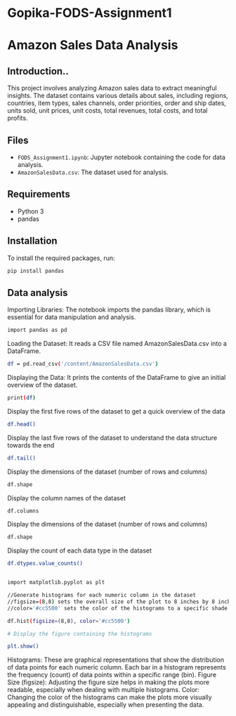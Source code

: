 # Gopika-FODS-Assignment1

# Amazon Sales Data Analysis

## Introduction..

This project involves analyzing Amazon sales data to extract meaningful insights. The dataset contains various details about sales, including regions, countries, item types, sales channels, order priorities, order and ship dates, units sold, unit prices, unit costs, total revenues, total costs, and total profits.

## Files

- `FODS_Assignment1.ipynb`: Jupyter notebook containing the code for data analysis.
- `AmazonSalesData.csv`: The dataset used for analysis.

## Requirements

- Python 3
- pandas

## Installation

To install the required packages, run:
```bash
pip install pandas
```
## Data analysis
Importing Libraries: The notebook imports the pandas library, which is essential for data manipulation and analysis.

```bash
import pandas as pd
```
Loading the Dataset: It reads a CSV file named AmazonSalesData.csv into a DataFrame.

```bash
df = pd.read_csv('/content/AmazonSalesData.csv')
```

Displaying the Data: It prints the contents of the DataFrame to give an initial overview of the dataset.
```bash
print(df)
```
Display the first five rows of the dataset to get a quick overview of the data
```bash
df.head()
```

Display the last five rows of the dataset to understand the data structure towards the end
```bash
df.tail()
```

Display the dimensions of the dataset (number of rows and columns)
```bash
df.shape
```

Display the column names of the dataset
```bash
df.columns
```
Display the dimensions of the dataset (number of rows and columns)
```bash
df.shape
```
Display the count of each data type in the dataset
```bash
df.dtypes.value_counts()
```
```bash

import matplotlib.pyplot as plt

//Generate histograms for each numeric column in the dataset
//figsize=(8,8) sets the overall size of the plot to 8 inches by 8 inches
//color='#cc5500' sets the color of the histograms to a specific shade of orange

df.hist(figsize=(8,8), color='#cc5500')

# Display the figure containing the histograms

plt.show()
```
Histograms: These are graphical representations that show the distribution of data points for each numeric column. Each bar in a histogram represents the frequency (count) of data points within a specific range (bin).
Figure Size (figsize): Adjusting the figure size helps in making the plots more readable, especially when dealing with multiple histograms.
Color: Changing the color of the histograms can make the plots more visually appealing and distinguishable, especially when presenting the data.










